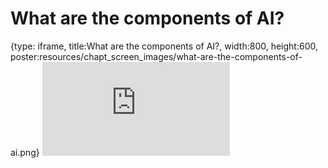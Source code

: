 # What are the components of AI?
 
{type: iframe, title:What are the components of AI?, width:800, height:600, poster:resources/chapt_screen_images/what-are-the-components-of-ai.png}
![](https://hutchdatascience.org/AI_for_Decision_Makers/no_toc/what-are-the-components-of-ai.html)
 

 
